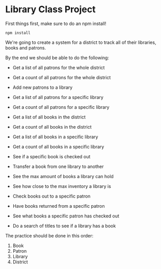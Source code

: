 # Library Class Project

First things first, make sure to do an npm install!

```
npm install
```

We're going to create a system for a district to track
all of their libraries, books and patrons.

By the end we should be able to do the following:

- Get a list of all patrons for the whole district
- Get a count of all patrons for the whole district

- Add new patrons to a library
- Get a list of all patrons for a specific library
- Get a count of all patrons for a specific library

- Get a list of all books in the district
- Get a count of all books in the district

- Get a list of all books in a specific library
- Get a count of all books in a specific library
- See if a specific book is checked out

- Transfer a book from one library to another

- See the max amount of books a library can hold
- See how close to the max inventory a library is

- Check books out to a specific patron
- Have books returned from a specific patron
- See what books a specific patron has checked out
- Do a search of titles to see if a library has a book

The practice should be done in this order:

1. Book
2. Patron
3. Library
4. District
